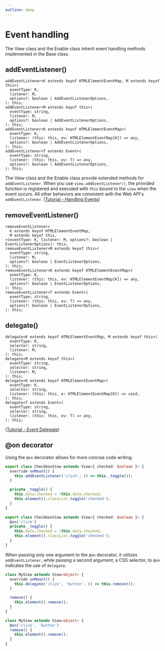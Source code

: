 ```yaml
---
outline: deep
---
```


# Event handling

The View class and the Enable class inherit event handling methods implemented in the Base class.

## addEventListener()

```
addEventListener<K extends keyof HTMLElementEventMap, M extends keyof this>(
  eventType: K,
  listener: M,
  options?: boolean | AddEventListenerOptions,
): this;
addEventListener<M extends keyof this>(
  eventType: string,
  listener: M,
  options?: boolean | AddEventListenerOptions,
): this;
addEventListener<K extends keyof HTMLElementEventMap>(
  eventType: K,
  listener: (this: this, ev: HTMLElementEventMap[K]) => any,
  options?: boolean | AddEventListenerOptions,
): this;
addEventListener<T extends Event>(
  eventType: string,
  listener: (this: this, ev: T) => any,
  options?: boolean | AddEventListenerOptions,
): this;
```

The View class and the Enable class provide extended methods for `addEventListener`. When you use `view.addEventListener()`, the provided function is registered and executed with `this` bound to the `view` when the event occurs. All other behaviors are consistent with the Web API's `addEventListener`. ([Tutorial - Handling Events](/tutorial/event.html))

## removeEventListener()

```
removeEventListener<
  K extends keyof HTMLElementEventMap,
  M extends keyof this,
>(eventType: K, listener: M, options?: boolean | EventListenerOptions): this;
removeEventListener<M extends keyof this>(
  eventType: string,
  listener: M,
  options?: boolean | EventListenerOptions,
): this;
removeEventListener<K extends keyof HTMLElementEventMap>(
  eventType: K,
  listener: (this: this, ev: HTMLElementEventMap[K]) => any,
  options?: boolean | EventListenerOptions,
): this;
removeEventListener<T extends Event>(
  eventType: string,
  listener: (this: this, ev: T) => any,
  options?: boolean | EventListenerOptions,
): this;
```

## delegate()

```
delegate<K extends keyof HTMLElementEventMap, M extends keyof this>(
  eventType: K,
  selector: string,
  listener: M,
): this;
delegate<M extends keyof this>(
  eventType: string,
  selector: string,
  listener: M,
): this;
delegate<K extends keyof HTMLElementEventMap>(
  eventType: K,
  selector: string,
  listener: (this: this, e: HTMLElementEventMap[K]) => void,
): this;
delegate<T extends Event>(
  eventType: string,
  selector: string,
  listener: (this: this, ev: T) => any,
): this;
```

([Tutorial - Event Delegate](/tutorial/event.html#event-delegate))

## @on decorator

Using the `@on` decorator allows for more concise code writing.

```typescript
export class CheckboxView extends View<{ checked: boolean }> {
  override onMount() {
    this.addEventListener('click', () => this._toggle());
  }

  private _toggle() {
    this.data.checked = !this.data.checked;
    this.element().classList.toggle('checked');
  }
}

export class CheckboxView extends View<{ checked: boolean }> {
  @on('click')
  private _toggle() {
    this.data.checked = !this.data.checked;
    this.element().classList.toggle('checked');
  }
}
```

When passing only one argument to the `@on` decorator, it utilizes `addEventListener`, while passing a second argument, a CSS selector, to `@on` indicates the use of `delegate`.

```typescript
class MyView extends View<object> {
  override onMount() {
    this.delegate('click', 'button', () => this.remove());
  }

  remove() {
    this.element().remove();
  }
}

class MyView extends View<object> {
  @on('click', 'button')
  remove() {
    this.element().remove();
  }
}
```
